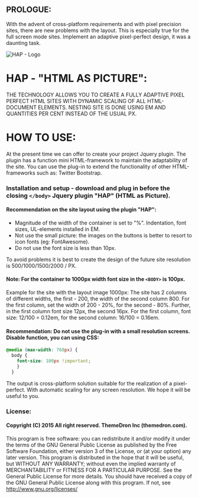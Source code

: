 ## PROLOGUE:

With the advent of cross-platform requirements and with pixel precision sites, there are new problems with the layout.
This is especially true for the full screen mode sites.
Implement an adaptive pixel-perfect design, it was a daunting task.

![HAP - Logo](http://hap.themedron.com/assets/img/Logo.png)

HAP - "HTML AS PICTURE":
===========
THE TECHNOLOGY ALLOWS YOU TO CREATE A FULLY ADAPTIVE PIXEL PERFECT HTML SITES WITH DYNAMIC SCALING OF ALL HTML-DOCUMENT ELEMENTS. NESTING SITE IS DONE USING EM AND QUANTITIES PER CENT INSTEAD OF THE USUAL PX.


HOW TO USE:
===========
At the present time we can offer to create your project Jquery plugin.
The plugin has a function mini HTML-framework to maintain the adaptability of the site.
You can use the plug-in to extend the functionality of other HTML-frameworks such as: Twitter Bootstrap.

### Installation and setup - download and plug in before the closing `</body>` Jquery plugin "HAP" (HTML as Picture).

#### Recommendation on the site layout using the plugin "HAP":
- Magnitude of the width of the container is set to "%". Indentation, font sizes, UL-elements installed in EM.
- Not use the small picture: the images on the buttons is better to resort to icon fonts (eg: FontAwesome).
- Do not use the font size is less than 10px.

To avoid problems it is best to create the design of the future site resolution is 500/1000/1500/2000 / PX.

#### Note: For the container to 1000px width font size in the `<BODY>` is 100px.

Example for the site with the layout image 1000px: 
The site has 2 columns of different widths, the first - 200, the width of the second column 800. 
For the first column, set the width of 200 - 20%, for the second - 80%. 
Further, in the first column font size 12px, the second 16px. For the first column, font size: 12/100 = 0.12em, for the second column: 16/100 = 0.16em.

#### Recommendation: Do not use the plug-in with a small resolution screens. Disable function, you can using CSS:
```css
@media (max-width: 768px) {
  body {
    font-size: 100px !important;
    }
  }
```

The output is cross-platform solution suitable for the realization of a pixel-perfect. With automatic scaling for any screen resolution. 
We hope it will be useful to you.

### License:

#### Copyright (C) 2015 All right reserved. ThemeDron Inc (themedron.com). 

This program is free software: you can redistribute it and/or modify it under the terms of the GNU General Public License as published by the Free Software Foundation, either version 3 of the License, or (at your option) any later version. 
This program is distributed in the hope that it will be useful, but WITHOUT ANY WARRANTY; without even the implied warranty of MERCHANTABILITY or FITNESS FOR A PARTICULAR PURPOSE. See the General Public License for more details. 
You should have received a copy of the GNU General Public License along with this program. If not, see 
http://www.gnu.org/licenses/


